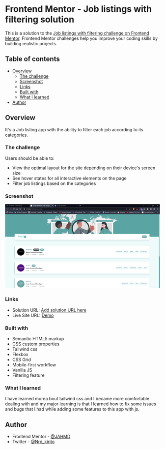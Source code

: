 # Frontend Mentor - Job listings with filtering solution

This is a solution to the [Job listings with filtering challenge on Frontend Mentor](https://www.frontendmentor.io/challenges/job-listings-with-filtering-ivstIPCt). Frontend Mentor challenges help you improve your coding skills by building realistic projects.

## Table of contents

- [Overview](#overview)
  - [The challenge](#the-challenge)
  - [Screenshot](#screenshot)
  - [Links](#links)
  - [Built with](#built-with)
  - [What I learned](#what-i-learned)
- [Author](#author)

## Overview

It's a Job listing app with the ability to filter each job according to its categories.

### The challenge

Users should be able to:

- View the optimal layout for the site depending on their device's screen size
- See hover states for all interactive elements on the page
- Filter job listings based on the categories

### Screenshot

![Design preview for the Job Listing coding challenge](./images/Screenshot%202022-11-14%20083345.png)

### Links

- Solution URL: [Add solution URL here](https://your-solution-url.com)
- Live Site URL: [Demo](https://jahmd.github.io/Job_listing/)

### Built with

- Semantic HTML5 markup
- CSS custom properties
- Tailwind css
- Flexbox
- CSS Grid
- Mobile-first workflow
- Vanilla JS
- Filtering feature

### What I learned

I have learned morea bout tailwind css and I became more comfortable dealing with and my major learning is that I learned how to fix some issues and bugs that I had while adding some features to this app with js.

## Author

- Frontend Mentor - [@JAHMD](https://www.frontendmentor.io/profile/JAHMD)
- Twitter - [@Nrd_kirito](https://twitter.com/Nrd_kirito)
